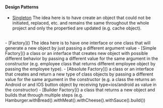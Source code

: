 #### Design Patterns
 - [Singleton]()
 The idea here is to have create an object that could not be initiated, replaced, etc. and remains the same throughout the whole project and only the propertied are updated (e.g. cache object).
<br/>
 - [Factory]()
 The idea here is to have one interface or one class that will generate a new object by just passing a different argument value
   - [Simple Factory]()
   a class or an interface that creates new object with possible different behavior by passing a different value for the same argument in the constructor (e.g. employee class that returns different employee object by passing the employee type).
   - [Absolute Factory]()
   a class or an interface that creates and return a new type of class objects by passing a different value for the same argument in the constructor (e.g. a class the returns an Android or and IOS button object by receiving type=ios/android as value in the constructor)
   - [Builder Factory]()
   a class that returns a new object and builds that through multiple steps (e.g. Hamburger.withBread().withMeat().withCheese().withSauce().build())

